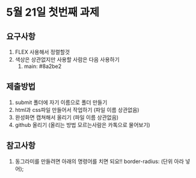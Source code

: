 # 5월 21일 첫번째 과제

## 요구사항

1. FLEX 사용해서 정렬할것
2. 색상은 상관없지만 사용할 사람은 다음 사용하기
   1. main: #8a2be2

## 제출방법

1. submit 폴더에 자기 이름으로 폴더 만들기
2. html과 css파일 만들어서 작업하기 (파일 이름 상관없음)
3. 완성화면 캡쳐해서 올리기 (파일 이름 상관없음)
4. github 올리기 (올리는 방법 모르는사람은 카톡으로 물어보기)


## 참고사항
1. 동그라미를 만들려면 아래의 명령어를 치면 되요!!
   border-radius: (단위 아라 넣어);